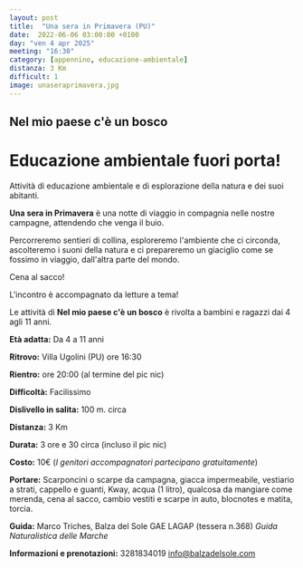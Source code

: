```yaml
---
layout: post
title:  "Una sera in Primavera (PU)"
date:  2022-06-06 03:00:00 +0100
day: "ven 4 apr 2025"
meeting: "16:30"
category: [appennino, educazione-ambientale]
distanza: 3 Km
difficult: 1
image: unaseraprimavera.jpg
---
```


## Nel mio paese c'è un bosco  

# Educazione ambientale fuori porta! 

Attività di educazione ambientale e di esplorazione della natura e dei suoi abitanti.

**Una sera in Primavera** è una notte di viaggio in compagnia nelle nostre campagne, attendendo che venga il buio.

Percorreremo sentieri di collina, esploreremo l'ambiente che ci circonda, ascolteremo i suoni della natura e ci prepareremo un giaciglio come se fossimo in viaggio, dall'altra parte del mondo.

Cena al sacco!

L'incontro è accompagnato da letture a tema!

Le attività di **Nel mio paese c'è un bosco** è rivolta a bambini e ragazzi dai 4 agli 11 anni.


**Età adatta:** Da 4 a 11 anni

**Ritrovo:** Villa Ugolini (PU) ore 16:30

**Rientro:** ore 20:00 (al termine del pic nic)

**Difficoltà:** Facilissimo 

**Dislivello in salita:**  100 m. circa

**Distanza:** 3 Km

**Durata:** 3 ore e 30 circa (incluso il pic nic)

**Costo:** 10€ (*I genitori accompagnatori partecipano gratuitamente*)

**Portare:** Scarponcini o scarpe da campagna, giacca impermeabile, vestiario a strati, cappello e guanti, Kway, acqua (1 litro), qualcosa da mangiare come merenda, cena al sacco, cambio vestiti e scarpe in auto, blocnotes e matita, torcia. 

**Guida:** Marco Triches, Balza del Sole GAE LAGAP (tessera n.368)
*Guida Naturalistica delle Marche*

**Informazioni e prenotazioni:** 3281834019 info@balzadelsole.com
